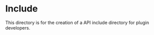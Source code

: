 Include
=======
This directory is for the creation of a API include directory for plugin
developers.
